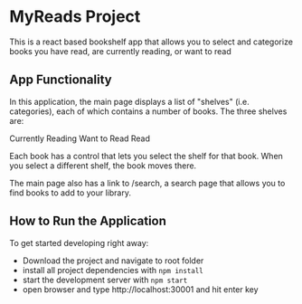 # MyReads Project

This is a react based bookshelf app that allows you to select and categorize books you have read, are currently reading, or want to read

## App Functionality

In this application, the main page displays a list of "shelves" (i.e. categories), each of which contains a number of books. The three shelves are:

Currently Reading
Want to Read
Read

Each book has a control that lets you select the shelf for that book. When you select a different shelf, the book moves there.

The main page also has a link to /search, a search page that allows you to find books to add to your library.




## How to Run the Application

To get started developing right away:

* Download the project and navigate to root folder
* install all project dependencies with `npm install`
* start the development server with `npm start`
* open browser and type http://localhost:30001 and hit enter key


